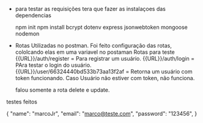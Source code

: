  - para testar as requisições tera que fazer as instalaçoes das dependencias 

   npm init 
   npm install bcrypt dotenv express jsonwebtoken mongoose nodemon

 - Rotas Utilizadas no postman. 
   Foi feito configuração das rotas, cololcando elas em uma variavel no postaman 
   Rotas para teste
   {{URL}}/auth/register = Para registrar um usuário. 
   {{URL}}/auth/login = PAra testar o login do usuário.
   {{URL}}/user/66324440bd533b73aa13f2af = Retorna um usuário com token funcionando. Caso Usuário não estiver com token, não funciona. 
   

   falou somente a rota delete e update. 


testes feitos 

{
  "name": "marcoJr",
  "email": "marco@teste.com",
  "password": "123456",
}